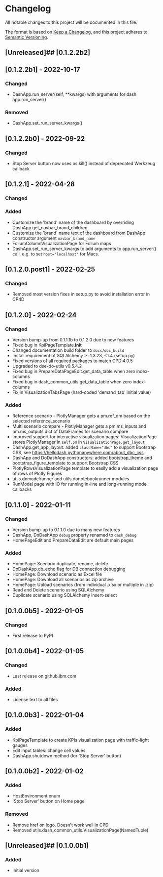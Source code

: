 # Changelog
All notable changes to this project will be documented in this file.

The format is based on [Keep a Changelog](https://keepachangelog.com/en/1.0.0/),
and this project adheres to [Semantic Versioning](https://semver.org/spec/v2.0.0.html).

## [Unreleased]## [0.1.2.2b2]

## [0.1.2.2b1] - 2022-10-17
### Changed
- DashApp.run_server(self, **kwargs) with arguments for dash app.run_server()
### Removed
- DashApp.set_run_server_kwargs()

## [0.1.2.2b0] - 2022-09-22
### Changed
- Stop Server button now uses os.kill() instead of deprecated Werkzeug callback

## [0.1.2.1] - 2022-04-28
### Changed
### Added
- Customize the 'brand' name of the dashboard by overriding DashApp.get_navbar_brand_children
- Customize the 'brand' name text of the dashboard from DashApp constructor argument `navbar_brand_name`
- FoliumColumnVisualizationPage for Folium maps
- DashApp.set_run_server_kwargs to add arguments to app.run_server() call, e.g. to set `host='localhost'` for Macs.

## [0.1.2.0.post1] - 2022-02-25
### Changed
- Removed most version fixes in setup.py to avoid installation error in CP4D

## [0.1.2.0] - 2022-02-24
### Changed
- Version bump-up from 0.1.1.1b to 0.1.2.0 due to new features
- Fixed bug in KpiPageTemplate.__init__
- Changed documentation build folder to `docs/doc_build`
- Install requirement of SQLAlchemy >=1.3.23, <1.4 (setup.py)
- Fixed versions of all required packages to match CPD 4.0.5
- Upgraded to dse-do-utils v0.5.4.2
- Fixed bug in PrepareDataPageEdit.get_data_table when zero index-columns
- Fixed bug in dash_common_utils.get_data_table when zero index-columns
- Fix in VisualizationTabsPage (hard-coded 'demand_tab' initial value)
### Added
- Reference scenario - PlotlyManager gets a pm.ref_dm based on the selected reference_scenario
- Multi scenario compare - PlotlyManager gets a pm.ms_inputs and pm.ms_outputs dict of DataFrames for scenario compare
- Improved support for interactive visualization pages: VisualizationPage stores PlotlyManager in `self.pm` in `VisualizationPage.get_layout`
- DashApp.get_app_layout: added `className="dbc"` to support Bootstrap CSS, see https://hellodash.pythonanywhere.com/about_dbc_css
- DashApp and DoDashApp constructors: added bootstrap_theme and bootstrap_figure_template to support Bootstrap CSS
- PlotlyRowsVisualizationPage template to easily add a visualization page of rows of Plotly Figures
- utils.domodelrunner and utils.donotebookrunner modules
- RunModel page with IO for running in-line and long-running model callbacks

## [0.1.1.0] - 2022-01-11
### Changed
- Version bump-up to 0.1.1.0 due to many new features
- DashApp, DoDashApp `debug` property renamed to `dash_debug`
- HomePageEdit and PrepareDataEdit are default main pages
### Added
- HomePage: Scenario duplicate, rename, delete
- DoDashApp.db_echo flag for DB connection debugging
- HomePage: Download scenario as Excel file
- HomePage: Download all scenarios as zip archive
- HomePage: Upload scenarios (from individual .xlsx or multiple in .zip)
- Read and Delete scenario using SQLAlchemy
- Duplicate scenario using SQLAlchemy insert-select

## [0.1.0.0b5] - 2022-01-05
### Changed
- First release to PyPI

## [0.1.0.0b4] - 2022-01-05
### Changed
- Last release on github.ibm.com
### Added
- License text to all files

## [0.1.0.0b3] - 2022-01-04
### Added
- KpiPageTemplate to create KPIs visualization page with traffic-light gauges
- Edit input tables: change cell values
- DashApp.shutdown method (for 'Stop Server' button)

## [0.1.0.0b2] - 2022-01-02
### Added
- HostEnvironment enum
- 'Stop Server' button on Home page
### Removed
- Remove href on logo. Doesn't work well in CPD
- Removed utils.dash_common_utils.VisualizationPage(NamedTuple)

## [Unreleased]## [0.1.0.0b1]
### Added
- Initial version



